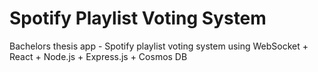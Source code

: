 # Spotify Playlist Voting System 
Bachelors thesis app - Spotify playlist voting system using WebSocket + React + Node.js + Express.js + Cosmos DB

